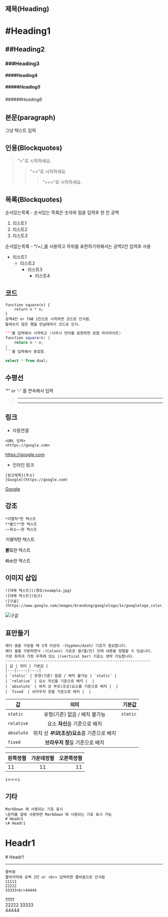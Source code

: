 

## 제목(Heading)

# #Heading1
## ##Heading2
### ###Heading3
#### ####Heading4
##### #####Heading5
###### ######Heading6


## 본문(paragraph)

그냥 텍스트 입력


## 인용(Blockquotes)
> ">"로 시작하세요.
>> ">>"로 시작하세요.
>>> ">>>"로 시작하세요.


## 목록(Blockquotes)
순서있는목록 - 순서있는 목록은 숫자와 점을 입력후 한 칸 공백
1. 리스트1
2. 리스트2
3. 리스트3

순서없는목록 - */+/_를 사용하고 하위를 표현하기위해서는 공백2칸 입력후 사용
* 리스트1
  * 리스트2
    * 리스트3
      * 리스트4


## 코드
    function square(n) {
        return n * n;
    }
    공백4칸 or TAB 1칸으로 시작하면 코드로 인식됨.
    들여쓰지 않은 행을 만날때까지 코드로 인식.

```java
'''를 입력해서 시작하고 (시작시 언어를 표현하면 문법 하이라이트)
function square(n) {
    return n * n;
}
```를 입력해서 종료함.
```
```sql
select * from dual;
```


## 수평선
'*' or '-' 를 연속해서 입력

> ****
> 
> ----- 


## 링크
* 자동연결

```
<URL 입력>
<https://google.com>
```
<https://google.com>


* 인라인 링크

```
[링크제목](주소)
[Google](https://google.com)
```
[Google](https://google.com)


## 강조
```
*이탤릭*한 텍스트
**볼드**한 텍스트
~~취소~~한 텍스트
```
*이탤릭*한 텍스트

**볼드**한 텍스트

~~취소~~한 텍스트


## 이미지 삽입
```
![대체 텍스트](/경로/example.jpg)
![대체 텍스트](링크)
![구글](https://www.google.com/images/branding/googlelogo/1x/googlelogo_color_272x92dp.png)
```
![구글](https://www.google.com/images/branding/googlelogo/1x/googlelogo_color_272x92dp.png)


## 표만들기
```
헤더 셀을 구분할 때 3개 이상의 -(hyphen/dash) 기호가 필요합니다.
헤더 셀을 구분하면서 :(Colons) 기호로 셀(열/칸) 안에 내용을 정렬할 수 있습니다.
가장 좌측과 가장 우측에 있는 |(vertical bar) 기호는 생략 가능합니다.
-----------------------------------------------------------------
| 값 | 의미 | 기본값 |
|---|:---:|---:|
| `static` | 유형(기준) 없음 / 배치 불가능 | `static` |
| `relative` | 요소 자신을 기준으로 배치 |  |
| `absolute` | 위치 상 부모(조상)요소를 기준으로 배치 |  |
| `fixed` | 브라우저 창을 기준으로 배치 |  |
```

값 | 의미 | 기본값
---|:---:|---:
`static` | 유형(기준) 없음 / 배치 불가능 | `static`
`relative` | 요소 **자신**을 기준으로 배치 |
`absolute` | 위치 상 **_부모_(조상)요소**를 기준으로 배치 |
`fixed` | **브라우저 창**을 기준으로 배치 |

왼쪽정렬 | 가운데정렬 | 오른쪽정렬
|:---|:---:|---:|
11|11|11

`1ㅁㅁㅁ1`




## 기타
```
MarkDown 에 사용되는 기호 표시
\문자를 앞에 사용하면 MarkDown 에 사용되는 기호 표시 가능
# Headr1
\# Headr1
```
# Headr1
\# Headr1

***************************

```
줄바꿈
줄마지막에 공백 2칸 or <br> 입력하면 줄바꿈으로 인식됨
11111  
22222
33333<br>44444
```
11111  
22222
33333<br>44444
